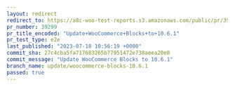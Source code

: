 ```yaml
---
layout: redirect
redirect_to: https://a8c-woo-test-reports.s3.amazonaws.com/public/pr/39299/e2e/index.html
pr_number: 39299
pr_title_encoded: "Update+WooCommerce+Blocks+to+10.6.1"
pr_test_type: e2e
last_published: "2023-07-18 10:56:19 +0000"
commit_sha: 27c4cba5fa717683265b77951472e738aeea20e0
commit_message: "Update WooCommerce Blocks to 10.6.1"
branch_name: update/woocommerce-blocks-10.6.1
passed: true
---
```

